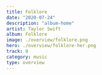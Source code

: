 ```yaml
---
title: Folklore
date: "2020-07-24"
description: "album-home"
artist: Taylor Swift
album: Folklore
image: ./overview/folklore.png
hero: ./overview/folklore-her.png
track: 8
category: music
type: overview
---
```

